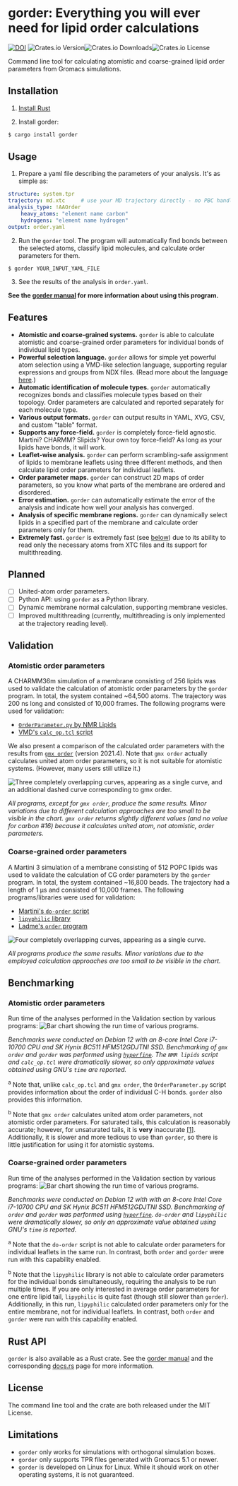# gorder: Everything you will ever need for lipid order calculations
[![DOI](https://zenodo.org/badge/848864524.svg)](https://doi.org/10.5281/zenodo.14391305) ![Crates.io Version](https://img.shields.io/crates/v/gorder)![Crates.io Downloads](https://img.shields.io/crates/d/gorder)![Crates.io License](https://img.shields.io/crates/l/gorder)

Command line tool for calculating atomistic and coarse-grained lipid order parameters from Gromacs simulations.

## Installation

1. [Install Rust](https://www.rust-lang.org/tools/install)

2. Install gorder:
```bash
$ cargo install gorder
```

## Usage

1) Prepare a yaml file describing the parameters of your analysis. It's as simple as:

```yaml
structure: system.tpr
trajectory: md.xtc     # use your MD trajectory directly - no PBC handling or molecule fixing needed
analysis_type: !AAOrder
    heavy_atoms: "element name carbon"
    hydrogens: "element name hydrogen"
output: order.yaml
```

2) Run the `gorder` tool. The program will automatically find bonds between the selected atoms, classify lipid molecules, and calculate order parameters for them.

```
$ gorder YOUR_INPUT_YAML_FILE
```

3) See the results of the analysis in `order.yaml`.

**See the [gorder manual](https://ladme.github.io/gorder-manual/) for more information about using this program.**

## Features
- **Atomistic and coarse-grained systems.** `gorder` is able to calculate atomistic and coarse-grained order parameters for individual bonds of individual lipid types.
- **Powerful selection language.** `gorder` allows for simple yet powerful atom selection using a VMD-like selection language, supporting regular expressions and groups from NDX files. (Read more about the language [here](https://ladme.github.io/gsl-guide/).)
- **Automatic identification of molecule types.** `gorder` automatically recognizes bonds and classifies molecule types based on their topology. Order parameters are calculated and reported separately for each molecule type.
- **Various output formats.** `gorder` can output results in YAML, XVG, CSV, and custom "table" format.
- **Supports any force-field.** `gorder` is completely force-field agnostic. Martini? CHARMM? Slipids? Your own toy force-field? As long as your lipids have bonds, it will work.
- **Leaflet-wise analysis.** `gorder` can perform scrambling-safe assignment of lipids to membrane leaflets using three different methods, and then calculate lipid order parameters for individual leaflets.
- **Order parameter maps.** `gorder` can construct 2D maps of order parameters, so you know what parts of the membrane are ordered and disordered.
- **Error estimation.** `gorder` can automatically estimate the error of the analysis and indicate how well your analysis has converged.
- **Analysis of specific membrane regions.** `gorder` can dynamically select lipids in a specified part of the membrane and calculate order parameters only for them.
- **Extremely fast.** `gorder` is extremely fast (see [below](#benchmarking)) due to its ability to read only the necessary atoms from XTC files and its support for multithreading.

## Planned
- [ ] United-atom order parameters.
- [ ] Python API: using `gorder` as a Python library.
- [ ] Dynamic membrane normal calculation, supporting membrane vesicles.
- [ ] Improved multithreading (currently, multithreading is only implemented at the trajectory reading level).

## Validation

### Atomistic order parameters
A CHARMM36m simulation of a membrane consisting of 256 lipids was used to validate the calculation of atomistic order parameters by the `gorder` program. In total, the system contained ~64,500 atoms. The trajectory was 200 ns long and consisted of 10,000 frames. The following programs were used for validation:
- [`OrderParameter.py` by NMR Lipids](https://github.com/NMRLipids/Databank/blob/6a91be2270e89ec7bb9c75006c2f2a2507c24a01/Scripts/BuildDatabank/OrderParameter.py)
- [VMD's `calc_op.tcl` script](https://www.ks.uiuc.edu/Research/vmd/mailing_list/vmd-l/att-14731/calc_op.tcl)

We also present a comparison of the calculated order parameters with the results from [`gmx order`](https://manual.gromacs.org/2021.4/onlinehelp/gmx-order.html) (version 2021.4). Note that `gmx order` actually calculates united atom order parameters, so it is not suitable for atomistic systems. (However, many users still utilize it.)

![Three completely overlapping curves, appearing as a single curve, and an additional dashed curve corresponding to `gmx order`.](validation/aaorder_validation.png)

*All programs, except for `gmx order`, produce the same results. Minor variations due to different calculation approaches are too small to be visible in the chart. `gmx order` returns slightly different values (and no value for carbon #16) because it calculates united atom, not atomistic, order parameters.*

### Coarse-grained order parameters
A Martini 3 simulation of a membrane consisting of 512 POPC lipids was used to validate the calculation of CG order parameters by the `gorder` program. In total, the system contained ~16,800 beads. The trajectory had a length of 1 μs and consisted of 10,000 frames. The following programs/libraries were used for validation:
- [Martini's `do-order` script](https://cgmartini.nl/docs/downloads/tools/other-tools.html#do-order)
- [`lipyphilic` library](https://lipyphilic.readthedocs.io/en/stable/index.html)
- [Ladme's `order` program](https://doi.org/10.5281/zenodo.8369479)

![Four completely overlapping curves, appearing as a single curve.](validation/cgorder_validation.png)

*All programs produce the same results. Minor variations due to the employed calculation approaches are too small to be visible in the chart.*

## Benchmarking
### Atomistic order parameters
Run time of the analyses performed in the Validation section by various programs:
![Bar chart showing the run time of various programs.](validation/aaorder_benchmark.png)

*Benchmarks were conducted on Debian 12 with an 8-core Intel Core i7-10700 CPU and SK Hynix BC511 HFM512GDJTNI SSD. Benchmarking of `gmx order` and `gorder` was performed using [`hyperfine`](https://github.com/sharkdp/hyperfine). The `NMR lipids` script and `calc_op.tcl` were dramatically slower, so only approximate values obtained using GNU's `time` are reported.*

<sup>a</sup> Note that, unlike `calc_op.tcl` and `gmx order`, the `OrderParameter.py` script provides information about the order of individual C-H bonds. `gorder` also provides this information.

<sup>b</sup> Note that `gmx order` calculates united atom order parameters, not atomistic order parameters. For saturated tails, this calculation is reasonably accurate; however, for unsaturated tails, it is **very** inaccurate [[1]](https://doi.org/10.1021/acs.jctc.7b00643). Additionally, it is slower and more tedious to use than `gorder`, so there is little justification for using it for atomistic systems.

### Coarse-grained order parameters
Run time of the analyses performed in the Validation section by various programs:
![Bar chart showing the run time of various programs.](validation/cgorder_benchmark.png)

*Benchmarks were conducted on Debian 12 with with an 8-core Intel Core i7-10700 CPU and SK Hynix BC511 HFM512GDJTNI SSD. Benchmarking of `order` and `gorder` was performed using [`hyperfine`](https://github.com/sharkdp/hyperfine). `do-order` and `lipyphilic` were dramatically slower, so only an approximate value obtained using GNU's `time` is reported.*

<sup>a</sup> Note that the `do-order` script is not able to calculate order parameters for individual leaflets in the same run. In contrast, both `order` and `gorder` were run with this capability enabled.

<sup>b</sup> Note that the `lipyphilic` library is not able to calculate order parameters for the individual bonds simultaneously, requiring the analysis to be run multiple times. If you are only interested in average order parameters for one entire lipid tail, `lipyphilic` is quite fast (though still slower than `gorder`). Additionally, in this run, `lipyphilic` calculated order parameters only for the entire membrane, not for individual leaflets. In contrast, both `order` and `gorder` were run with this capability enabled.

## Rust API
`gorder` is also available as a Rust crate. See the [gorder manual](https://ladme.github.io/gorder-manual/) and the corresponding [docs.rs](https://docs.rs/gorder/latest/gorder) page for more information.

## License
The command line tool and the crate are both released under the MIT License.

## Limitations
- `gorder` only works for simulations with orthogonal simulation boxes.
- `gorder` only supports TPR files generated with Gromacs 5.1 or newer.
- `gorder` is developed on Linux for Linux. While it should work on other operating systems, it is not guaranteed.